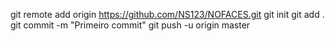 git remote add origin https://github.com/NS123/NOFACES.git
git init
git add .
git commit -m "Primeiro commit"
git push -u origin master
